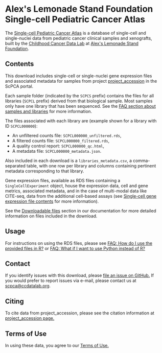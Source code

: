# Alex's Lemonade Stand Foundation Single-cell Pediatric Cancer Atlas

The [Single-cell Pediatric Cancer Atlas](https://scpca.alexslemonade.org) is a database of single-cell and single-nuclei data from pediatric cancer clinical samples and xenografts, built by the [Childhood Cancer Data Lab](https://www.ccdatalab.org/) at [Alex's Lemonade Stand Foundation](https://www.alexslemonade.org/).

## Contents 

This download includes single-cell or single-nuclei gene expression files and associated metadata for samples from project [project_accession](project_url) in the ScPCA portal.

Each sample folder (indicated by the `SCPCS` prefix) contains the files for all libraries (`SCPCL` prefix) derived from that biological sample.
Most samples only have one library that has been sequenced. 
See the [FAQ section about samples and libraries](https://scpca.readthedocs.io/en/latest/faq.html#what-is-the-difference-between-samples-and-libraries) for more information.

The files associated with each library are (example shown for a library with ID `SCPCL000000`):
- An unfiltered counts file: `SCPCL000000_unfiltered.rds`, 
- A filtered counts file: `SCPCL000000_filtered.rds`, 
- A quality control report: `SCPCL000000_qc.html`, 
- A metadata file: `SCPCL000000_metadata.json`. 

Also included in each download is a `libraries_metadata.csv`, a comma-separated table, with one row per library and columns containing pertinent metadata corresponding to that library. 

Gene expression files, available as RDS files containing a `SingleCellExperiment` object, house the expression data, cell and gene metrics, associated metadata, and in the case of multi-modal data like CITE-seq, data from the additional cell-based assays (see [Single-cell gene expression file contents](https://scpca.readthedocs.io/en/latest/sce_file_contents.html) for more information).

See the [Downloadable files](https://scpca.readthedocs.io/en/latest/download_files.html) section in our documentation for more detailed information on files included in the download.
   
## Usage

For instructions on using the RDS files, please see [FAQ: How do I use the provided files in R?](https://scpca.readthedocs.io/en/latest/faq.html#how-do-i-use-the-provided-rds-files-in-r) or [FAQ: What if I want to use Python instead of R?](https://scpca.readthedocs.io/en/latest/faq.html#what-if-i-want-to-use-python-instead-of-r)

## Contact 

If you identify issues with this download, please [file an issue on GitHub.](https://github.com/AlexsLemonade/scpca-portal/issues/new) If you would prefer to report issues via e-mail, please contact us at [scpca@ccdatalab.org](mailto:scpca@ccdatalab.org).

## Citing

To cite data from project_accession, please see the citation information at [project_accession page.](project_url)

## Terms of Use

In using these data, you agree to our [Terms of Use.](https://scpca.alexslemonade.org/terms-of-use)
